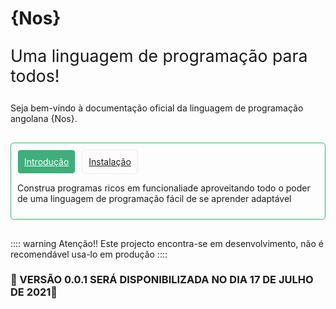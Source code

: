 #  {Nos}

<p class="title"> Uma linguagem de programação para todos!</p>

Seja bem-vindo à documentação oficial da linguagem de programação angolana {Nos}.



<div class="br-primary" style="padding:10px; border-radius:5px; margin-top:30px; margin-bottom:30px">



<div class="btween">
<a class="btn primary " href="./introduction">Introdução</a>
<a class="btn left" href="./instalation">Instalação</a>
</div>
<p >
Construa programas ricos em funcionaliade aproveitando todo o poder de uma linguagem de programação fácil de se aprender adaptável</p>

</div>

:::: warning Atenção!!
Este projecto encontra-se em desenvolvimento, não é recomendável usa-lo em produção
::::

### 🔺 VERSÃO 0.0.1 SERÁ DISPONIBILIZADA NO DIA 17 DE JULHO DE 2021🔺


<style>
.btn{
padding:10px;
border: 1px solid #eeeeee;
border-radius:5px;
}

.title{
font-size:20pt;
}

.btween{
display:flex;

}

.left{
margin-left:10px;
}
.br-primary{
    border:1px solid #3eaf7c
}
.primary{
background:#3eaf7c;
color:#fff !important;
}
</style>
